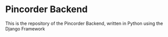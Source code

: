 # Pincorder Backend

This is the repository of the Pincorder Backend, written in Python using the Django Framework
